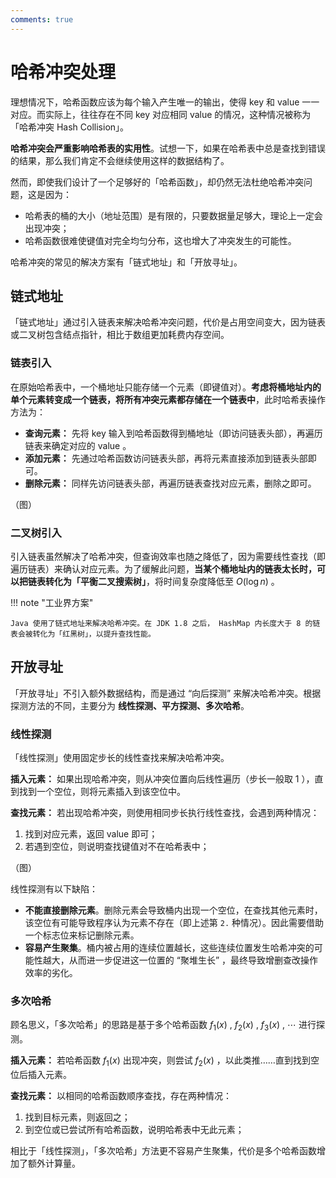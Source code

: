 ```yaml
---
comments: true
---
```


# 哈希冲突处理

理想情况下，哈希函数应该为每个输入产生唯一的输出，使得 key 和 value 一一对应。而实际上，往往存在不同 key 对应相同 value 的情况，这种情况被称为「哈希冲突 Hash Collision」。

**哈希冲突会严重影响哈希表的实用性**。试想一下，如果在哈希表中总是查找到错误的结果，那么我们肯定不会继续使用这样的数据结构了。

然而，即使我们设计了一个足够好的「哈希函数」，却仍然无法杜绝哈希冲突问题，这是因为：

- 哈希表的桶的大小（地址范围）是有限的，只要数据量足够大，理论上一定会出现冲突；
- 哈希函数很难使键值对完全均匀分布，这也增大了冲突发生的可能性。

哈希冲突的常见的解决方案有「链式地址」和「开放寻址」。

## 链式地址

「链式地址」通过引入链表来解决哈希冲突问题，代价是占用空间变大，因为链表或二叉树包含结点指针，相比于数组更加耗费内存空间。

### 链表引入

在原始哈希表中，一个桶地址只能存储一个元素（即键值对）。**考虑将桶地址内的单个元素转变成一个链表，将所有冲突元素都存储在一个链表中**，此时哈希表操作方法为：

- **查询元素：** 先将 key 输入到哈希函数得到桶地址（即访问链表头部），再遍历链表来确定对应的 value 。
- **添加元素：** 先通过哈希函数访问链表头部，再将元素直接添加到链表头部即可。
- **删除元素：** 同样先访问链表头部，再遍历链表查找对应元素，删除之即可。

（图）

### 二叉树引入

引入链表虽然解决了哈希冲突，但查询效率也随之降低了，因为需要线性查找（即遍历链表）来确认对应元素。为了缓解此问题，**当某个桶地址内的链表太长时，可以把链表转化为「平衡二叉搜索树」**，将时间复杂度降低至 $O(\log n)$ 。

!!! note "工业界方案"

    Java 使用了链式地址来解决哈希冲突。在 JDK 1.8 之后， HashMap 内长度大于 8 的链表会被转化为「红黑树」，以提升查找性能。

## 开放寻址

「开放寻址」不引入额外数据结构，而是通过 “向后探测” 来解决哈希冲突。根据探测方法的不同，主要分为 **线性探测、平方探测、多次哈希**。

### 线性探测

「线性探测」使用固定步长的线性查找来解决哈希冲突。

**插入元素：** 如果出现哈希冲突，则从冲突位置向后线性遍历（步长一般取 1 ），直到找到一个空位，则将元素插入到该空位中。

**查找元素：** 若出现哈希冲突，则使用相同步长执行线性查找，会遇到两种情况：

1. 找到对应元素，返回 value 即可；
2. 若遇到空位，则说明查找键值对不在哈希表中；

（图）

线性探测有以下缺陷：

- **不能直接删除元素**。删除元素会导致桶内出现一个空位，在查找其他元素时，该空位有可能导致程序认为元素不存在（即上述第 `2.` 种情况）。因此需要借助一个标志位来标记删除元素。
- **容易产生聚集**。桶内被占用的连续位置越长，这些连续位置发生哈希冲突的可能性越大，从而进一步促进这一位置的 “聚堆生长” ，最终导致增删查改操作效率的劣化。

### 多次哈希

顾名思义，「多次哈希」的思路是基于多个哈希函数 $f_1(x)$ , $f_2(x)$ , $f_3(x)$ , $\cdots$ 进行探测。

**插入元素：** 若哈希函数 $f_1(x)$ 出现冲突，则尝试 $f_2(x)$ ，以此类推……直到找到空位后插入元素。

**查找元素：** 以相同的哈希函数顺序查找，存在两种情况：

1. 找到目标元素，则返回之；
2. 到空位或已尝试所有哈希函数，说明哈希表中无此元素；

相比于「线性探测」，「多次哈希」方法更不容易产生聚集，代价是多个哈希函数增加了额外计算量。
